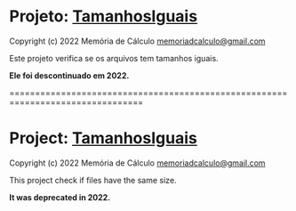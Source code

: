 # Projeto: [TamanhosIguais](github.com/memoriadecalculo/TamanhosIguais)

Copyright (c) 2022 Memória de Cálculo <memoriadcalculo@gmail.com>

Este projeto verifica se os arquivos tem tamanhos iguais.

**Ele foi descontinuado em 2022.**

================================================================================

# Project: [TamanhosIguais](github.com/memoriadecalculo/TamanhosIguais)

Copyright (c) 2022 Memória de Cálculo <memoriadcalculo@gmail.com>

This project check if files have the same size.

**It was deprecated in 2022.**

